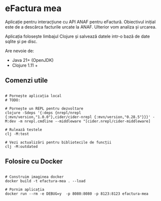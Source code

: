 # eFactura mea

Aplicație pentru interacțiune cu API ANAF pentru eFactură.
Obiectivul inițial este de a descărca facturile urcate la ANAF. Ulterior vom analiza și urcarea.

Aplicația folosește limbajul Clojure și salvează datele intr-o bază de date sqlite și pe disc.

Are nevoie de:
- Java 21+ (OpenJDK)
- Clojure 1.11 +

## Comenzi utile

```shell

# Pornește aplicația local
# TODO:

# Pornește un REPL pentru dezvoltare
clojure -Sdeps '{:deps {nrepl/nrepl {:mvn/version,"1.0.0"},cider/cider-nrepl {:mvn/version,"0.28.5"}}}' -M:dev -m nrepl.cmdline --middleware "[cider.nrepl/cider-middleware]

# Rulează testele
clj -M:test

# Vezi actualizări pentru bibliotecile de funcții
clj -M:outdated

```


## Folosire cu Docker

```shell

# Construim imaginea docker
docker build -t efactura-mea . --load

# Pornim aplicația
docker run --rm -e DEBUG=y  -p 8080:8080 -p 8123:8123 efactura-mea

```

